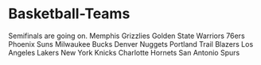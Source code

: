 # Basketball-Teams
Semifinals are going on.
Memphis Grizzlies
Golden State Warriors
76ers
Phoenix Suns
Milwaukee Bucks
Denver Nuggets
Portland Trail Blazers
Los Angeles Lakers
New York Knicks
Charlotte Hornets
San Antonio Spurs
